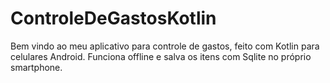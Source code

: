 # ControleDeGastosKotlin
Bem vindo ao meu aplicativo para controle de gastos, feito com Kotlin para celulares Android. Funciona offline e salva os itens com Sqlite no próprio smartphone.
